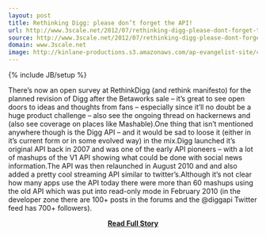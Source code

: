 ```yaml
---
layout: post
title: Rethinking Digg: please don’t forget the API!
url: http://www.3scale.net/2012/07/rethinking-digg-please-dont-forget-the-api/
source: http://www.3scale.net/2012/07/rethinking-digg-please-dont-forget-the-api/
domain: www.3scale.net
image: http://kinlane-productions.s3.amazonaws.com/ap-evangelist-site/curated/screenshots/9352_api500_com.png
---
```

{% include JB/setup %}<p>There’s now an open survey at RethinkDigg (and rethink manifesto) for the planned revision of Digg after the Betaworks sale – it’s great to see open doors to ideas and thoughts from fans – especially since it’ll no doubt be a huge product challenge – also see the ongoing thread on hackernews and (also see coverage on places like Mashable).One thing that isn’t mentioned anywhere though is the Digg API – and it would be sad to loose it (either in it’s current form or in some evolved way) in the mix.Digg launched it’s original API back in 2007 and was one of the early API pioneers – with a lot of mashups of the V1 API showing what could be done with social news information.The API was then relaunched in August 2010 and and also added a pretty cool streaming API similar to twitter’s.Although it’s not clear how many apps use the API today there were more than 60 mashups using the old API which was put into read-only mode in February 2010 (in the developer zone there are 100+ posts in the forums and the @diggapi Twitter feed has 700+ followers).</p>
<center><p><a href="http://www.3scale.net/2012/07/rethinking-digg-please-dont-forget-the-api/" style='padding:25px; font-sze:18px; font-weight: bold;'>Read Full Story</a></p></center>

